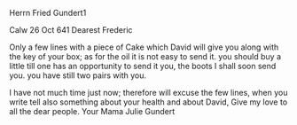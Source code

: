 Herrn Fried Gundert1

 Calw 26 Oct 641
Dearest Frederic

Only a few lines with a piece of Cake which David will give you along with the key of your box; as for the oil it is not easy to send it. you should buy a little till one has an opportunity to send it you, the boots I shall soon send you. you have still two pairs with you.

I have not much time just now; therefore will excuse the few lines, when you write tell also something about your health and about David, Give my love to all the dear people.
 Your Mama
 Julie Gundert

